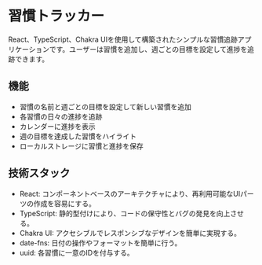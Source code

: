 # 習慣トラッカー

React、TypeScript、Chakra UIを使用して構築されたシンプルな習慣追跡アプリケーションです。ユーザーは習慣を追加し、週ごとの目標を設定して進捗を追跡できます。

## 機能

- 習慣の名前と週ごとの目標を設定して新しい習慣を追加
- 各習慣の日々の進捗を追跡
- カレンダーに進捗を表示
- 週の目標を達成した習慣をハイライト
- ローカルストレージに習慣と進捗を保存


## 技術スタック
- React: コンポーネントベースのアーキテクチャにより、再利用可能なUIパーツの作成を容易にする。
- TypeScript: 静的型付けにより、コードの保守性とバグの発見を向上させる。
- Chakra UI: アクセシブルでレスポンシブなデザインを簡単に実現する。
- date-fns: 日付の操作やフォーマットを簡単に行う。
- uuid: 各習慣に一意のIDを付与する。

